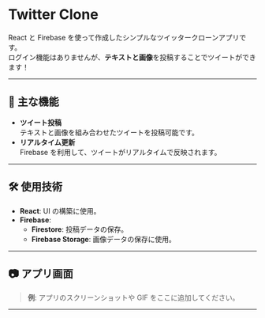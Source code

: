 # Twitter Clone

React と Firebase を使って作成したシンプルなツイッタークローンアプリです。  
ログイン機能はありませんが、**テキストと画像**を投稿することでツイートができます！

---

## 🚀 主な機能

- **ツイート投稿**  
  テキストと画像を組み合わせたツイートを投稿可能です。
- **リアルタイム更新**  
  Firebase を利用して、ツイートがリアルタイムで反映されます。

---

## 🛠️ 使用技術

- **React**: UI の構築に使用。
- **Firebase**:
  - **Firestore**: 投稿データの保存。
  - **Firebase Storage**: 画像データの保存に使用。

---

## 📷 アプリ画面

> **例**: アプリのスクリーンショットや GIF をここに追加してください。

---
